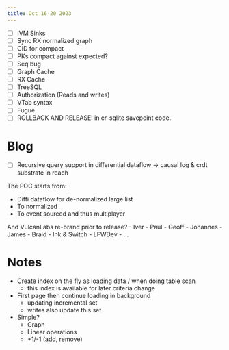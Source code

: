 ```yaml
---
title: Oct 16-20 2023
---
```

- [ ] IVM Sinks
- [ ] Sync RX normalized graph
- [ ] CID for compact
- [ ] PKs compact against expected?
- [ ] Seq bug
- [ ] Graph Cache
- [ ] RX Cache
- [ ] TreeSQL
- [ ] Authorization (Reads and writes)
- [ ] VTab syntax
- [ ] Fugue
- [ ] ROLLBACK AND RELEASE! in cr-sqlite savepoint code.

# Blog
- [ ] Recursive query support in differential dataflow -> causal log & crdt substrate in reach

The POC starts from:
- Diffi dataflow for de-normalized large list
- To normalized
- To event sourced and thus multiplayer

And VulcanLabs re-brand prior to release?
	- Iver
	- Paul
	- Geoff
	- Johannes
	- James
	- Braid
	- Ink & Switch
	- LFWDev
	- ...

# Notes
- Create index on the fly as loading data / when doing table scan
	- this index is available for later criteria change
- First page then continue loading in background
	- updating incremental set
	- writes also update this set
- Simple?
	- Graph
	- Linear operations
	- +1/-1 (add, remove)